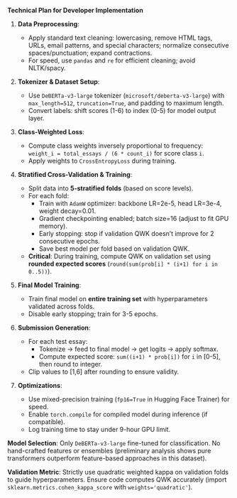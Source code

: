 **Technical Plan for Developer Implementation**

1. **Data Preprocessing**:
   - Apply standard text cleaning: lowercasing, remove HTML tags, URLs, email patterns, and special characters; normalize consecutive spaces/punctuation; expand contractions.
   - For speed, use `pandas` and `re` for efficient cleaning; avoid NLTK/spacy.

2. **Tokenizer & Dataset Setup**:
   - Use `DeBERTa-v3-large` tokenizer (`microsoft/deberta-v3-large`) with `max_length=512`, `truncation=True`, and padding to maximum length.
   - Convert labels: shift scores (1-6) to index (0-5) for model output layer.

3. **Class-Weighted Loss**:
   - Compute class weights inversely proportional to frequency:  
     `weight_i = total_essays / (6 * count_i)` for score class `i`.
   - Apply weights to `CrossEntropyLoss` during training.

4. **Stratified Cross-Validation & Training**:
   - Split data into **5-stratified folds** (based on score levels).
   - For each fold:
     - Train with `AdamW` optimizer: backbone LR=2e-5, head LR=3e-4, weight decay=0.01.
     - Gradient checkpointing enabled; batch size=16 (adjust to fit GPU memory).
     - Early stopping: stop if validation QWK doesn’t improve for 2 consecutive epochs.
     - Save best model per fold based on validation QWK.
   - **Critical**: During training, compute QWK on validation set using **rounded expected scores** (`round(sum(prob[i] * (i+1) for i in 0..5))`).

5. **Final Model Training**:
   - Train final model on **entire training set** with hyperparameters validated across folds.
   - Disable early stopping; train for 3-5 epochs.

6. **Submission Generation**:
   - For each test essay:
     - Tokenize → feed to final model → get logits → apply softmax.
     - Compute expected score: `sum((i+1) * prob[i])` for `i` in [0-5], then round to integer.
   - Clip values to [1,6] after rounding to ensure validity.

7. **Optimizations**:
   - Use mixed-precision training (`fp16=True` in Hugging Face Trainer) for speed.
   - Enable `torch.compile` for compiled model during inference (if compatible).
   - Log training time to stay under 9-hour GPU limit.

**Model Selection**: Only `DeBERTa-v3-large` fine-tuned for classification. No hand-crafted features or ensembles (preliminary analysis shows pure transformers outperform feature-based approaches in this dataset).

**Validation Metric**: Strictly use quadratic weighted kappa on validation folds to guide hyperparameters. Ensure code computes QWK accurately (import `sklearn.metrics.cohen_kappa_score` with `weights='quadratic'`).